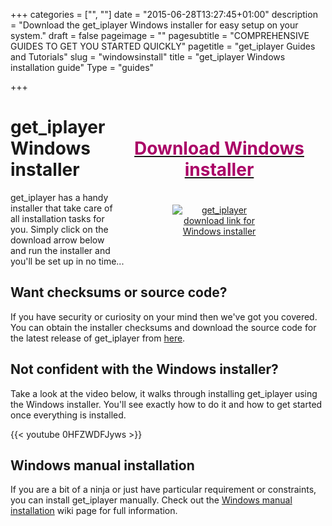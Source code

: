+++
categories = ["", ""]
date = "2015-06-28T13:27:45+01:00"
description = "Download the get_iplayer Windows installer for easy setup on your system."
draft = false
pageimage = ""
pagesubtitle = "COMPREHENSIVE GUIDES TO GET YOU STARTED QUICKLY"
pagetitle = "get_iplayer Guides and Tutorials"
slug = "windowsinstall"
title = "get_iplayer Windows installation guide"
Type = "guides"

+++
<div style="float:right;text-align:center;padding:20px;max-width:300px;"><a href="https://github.com/get-iplayer/get_iplayer_win32/releases/download/2.94.0/get_iplayer-2.94.0.exe" title="get_iplayer download link for Windows installer"><h1 style="color:#aa0066;">Download Windows installer</h1><img src="/icons/download.png" style="max-width:150px;margin-top:20px;" alt="get_iplayer download link for Windows installer"/></a></div>

# get_iplayer Windows installer

get_iplayer has a handy installer that take care of all installation tasks for you. Simply click on the download arrow below and run the installer and you'll be set up in no time...

## Want checksums or source code?

If you have security or curiosity on your mind then we've got you covered. You can obtain the installer checksums and download the source code for the latest release of get_iplayer from [here](https://github.com/get-iplayer/get_iplayer_win32/releases/latest).  

## Not confident with the Windows installer?

Take a look at the video below, it walks through installing get_iplayer using the Windows installer. You'll see exactly how to do it and how to get started once everything is installed.

{{< youtube 0HFZWDFJyws >}}

## Windows manual installation

If you are a bit of a ninja or just have particular requirement or constraints, you can install get_iplayer manually. Check out the [Windows manual installation](/wiki/winmanual) wiki page for full information.
